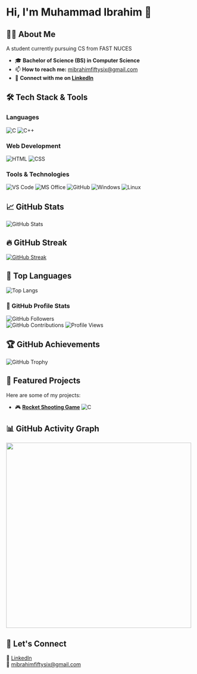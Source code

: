 # Hi, I'm Muhammad Ibrahim 👋

## 👨‍🎓 About Me  
A student currently pursuing CS from FAST NUCES  

- 🎓 **Bachelor of Science (BS) in Computer Science**  
- 📫 **How to reach me:** mibrahimfiftysix@gmail.com  
- 🔗 **Connect with me on [LinkedIn](https://www.linkedin.com/)**

## 🛠️ Tech Stack & Tools

### **Languages**
![C](https://img.shields.io/badge/-C-A8B9CC?style=flat&logo=c&logoColor=white)
![C++](https://img.shields.io/badge/-C++-00599C?style=flat&logo=c%2B%2B&logoColor=white)

### **Web Development**
![HTML](https://img.shields.io/badge/-HTML-E34F26?style=flat&logo=html5&logoColor=white)
![CSS](https://img.shields.io/badge/-CSS-1572B6?style=flat&logo=css3&logoColor=white)

### **Tools & Technologies**
![VS Code](https://img.shields.io/badge/-VS%20Code-007ACC?style=flat&logo=visual-studio-code&logoColor=white)
![MS Office](https://img.shields.io/badge/-MS%20Office-D83B01?style=flat&logo=microsoft-office&logoColor=white)
![GitHub](https://img.shields.io/badge/-GitHub-181717?style=flat&logo=github&logoColor=white)
![Windows](https://img.shields.io/badge/-Windows-0078D6?style=flat&logo=windows&logoColor=white)
![Linux](https://img.shields.io/badge/-Linux-FCC624?style=flat&logo=linux&logoColor=black)

## 📈 GitHub Stats

![GitHub Stats](https://github-readme-stats.vercel.app/api?username=maybethemuhammadibrahim&show_icons=true&count_private=true&theme=highcontrast&card_width=497)

## 🔥 GitHub Streak

[![GitHub Streak](https://streak-stats.demolab.com/?user=DenverCoder1)](https://git.io/streak-stats)

## 🚀 Top Languages

![Top Langs](https://github-readme-stats.vercel.app/api/top-langs/?username=maybethemuhammadibrahim&layout=compact&theme=highcontrast&card_width=497)

### 👥 GitHub Profile Stats  
![GitHub Followers](https://img.shields.io/github/followers/maybethemuhammadibrahim?label=Followers&style=flat&color=red)  
![GitHub Contributions](https://custom-icon-badges.herokuapp.com/badge/dynamic/json?color=blue&label=Total%20Contributions&query=totalContributions&url=https://api.github.com/users/maybethemuhammadibrahim)
![Profile Views](https://komarev.com/ghpvc/?username=maybethemuhammadibrahim&label=Profile%20Views&color=ff0050&style=flat)

## 🏆 GitHub Achievements

![GitHub Trophy](https://github-profile-trophy.vercel.app/?username=maybethemuhammadibrahim&theme=radical)

## 🚀 Featured Projects
Here are some of my projects:

- 🎮 **[Rocket Shooting Game](https://github.com/maybethemuhammadibrahim/PF_RocketGame)** ![C](https://img.shields.io/badge/-C-A8B9CC?style=flat&logo=c&logoColor=white)

## 📊 GitHub Activity Graph

<div align="left">
  <img src="https://github-readme-activity-graph.vercel.app/graph?username=maybethemuhammadibrahim&theme=highcontrast" width="497px"/>
</div>

## 🤝 Let's Connect  
🔗 [LinkedIn](https://www.linkedin.com/in/muhammad-obaid-ullah-29b6b0323/)  
📧 mibrahimfiftysix@gmail.com
